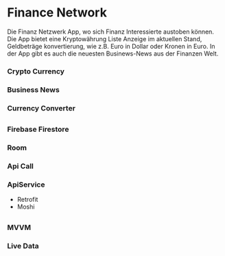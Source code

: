 # Finance Network
Die Finanz Netzwerk App, wo sich Finanz Interessierte austoben können. Die App
bietet eine Kryptowährung Liste Anzeige im aktuellen Stand, Geldbeträge konvertierung,
wie z.B. Euro in Dollar oder Kronen in Euro. In der App gibt es auch die neuesten Businews-News aus der Finanzen Welt.

### **Crypto Currency**

### **Business News**

### **Currency Converter**

## 

### **Firebase Firestore**

### **Room**

### **Api Call**

### **ApiService**

- Retrofit
- Moshi
  
##

### **MVVM**

### **Live Data**

## 
